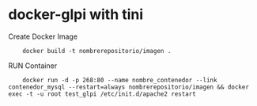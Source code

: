 # docker-glpi with tini

Create Docker Image

		docker build -t nombrerepositorio/imagen . 

RUN Container

		docker run -d -p 268:80 --name nombre_contenedor --link contenedor_mysql --restart=always nombrerepositorio/imagen && docker exec -t -u root test_glpi /etc/init.d/apache2 restart
